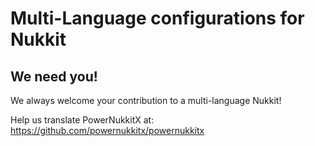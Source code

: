 # Multi-Language configurations for Nukkit

We need you!
-------------

We always welcome your contribution to a multi-language Nukkit!

Help us translate PowerNukkitX at: https://github.com/powernukkitx/powernukkitx
